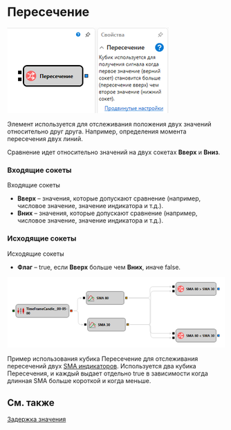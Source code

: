 # Пересечение

![Designer Crossing 00](../../../../../../images/designer_crossing_00.png)

Элемент используется для отслеживания положения двух значений относительно друг друга. Например, определения момента пересечения двух линий.

Сравнение идет относительно значений на двух сокетах **Вверх** и **Вниз**.

### Входящие сокеты

Входящие сокеты

- **Вверх** – значения, которые допускают сравнение (например, числовое значение, значение индикатора и т.д.).
- **Вних** – значения, которые допускают сравнение (например, числовое значение, значение индикатора и т.д.).

### Исходящие сокеты

Исходящие сокеты

- **Флаг** – true, если **Вверх** больше чем **Вних**, иначе false.

![Designer Crossing 01](../../../../../../images/designer_crossing_01.png)

Пример использования кубика Пересечение для отслеживания пересечений двух [SMA индикаторов](../../../../../api/indicators/list_of_indicators/sma.md). Используется два кубика Пересечения, и каждый выдает отдельно true в зависимости когда длинная SMA больше короткой и когда меньше.

## См. также

[Задержка значения](delay_value.md)

